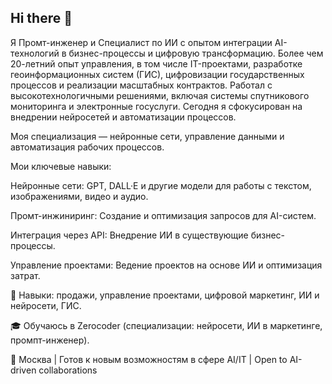 ## Hi there 👋
Я Промт-инженер и Специалист по ИИ с опытом интеграции AI-технологий в бизнес-процессы и цифровую трансформацию.
Более чем 20-летний опыт управления, в том числе IT-проектами, разработке геоинформационных систем (ГИС), цифровизации государственных процессов и реализации масштабных контрактов. Работал с высокотехнологичными решениями, включая системы спутникового мониторинга и электронные госуслуги. Cегодня я сфокусирован на внедрении нейросетей и автоматизации процессов.

Моя специализация — нейронные сети, управление данными и автоматизация рабочих процессов.

Мои ключевые навыки:

Нейронные сети: GPT, DALL·E и другие модели для работы с текстом, изображениями, видео и аудио.

Промт-инжиниринг: Создание и оптимизация запросов для AI-систем.

Интеграция через API: Внедрение ИИ в существующие бизнес-процессы.

Управление проектами: Ведение проектов на основе ИИ и оптимизация затрат.

🔧 Навыки: продажи, управление проектами, цифровой маркетинг, ИИ и нейросети, ГИС.

🎓 Обучаюсь в Zerocoder (специализации: нейросети, ИИ в маркетинге, промпт-инженер).

📍 Москва | Готов к новым возможностям в сфере AI/IT | Open to AI-driven collaborations
